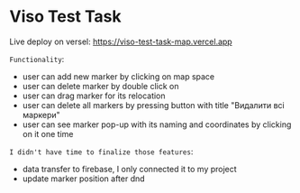 # Viso Test Task

Live deploy on versel: https://viso-test-task-map.vercel.app

`Functionality`:

-   user can add new marker by clicking on map space
-   user can delete marker by double click on
-   user can drag marker for its relocation
-   user can delete all markers by pressing button with title "Видалити всі маркери"
-   user can see marker pop-up with its naming and coordinates by clicking on it one time

`I didn't have time to finalize those features`:

-   data transfer to firebase, I only connected it to my project
-   update marker position after dnd
